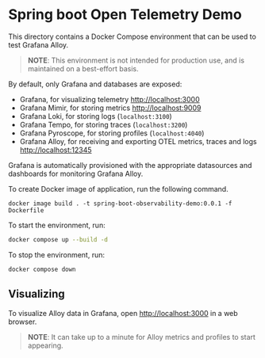 # Spring boot Open Telemetry Demo

This directory contains a Docker Compose environment that can be used to test
Grafana Alloy.

> **NOTE**: This environment is not intended for production use, and is
> maintained on a best-effort basis.

By default, only Grafana and databases are exposed:

* Grafana, for visualizing telemetry [http://localhost:3000](http://localhost:3000)
* Grafana Mimir, for storing metrics [http://localhost:9009](http://localhost:9009)
* Grafana Loki, for storing logs (`localhost:3100`)
* Grafana Tempo, for storing traces (`localhost:3200`)
* Grafana Pyroscope, for storing profiles (`localhost:4040`)
* Grafana Alloy, for receiving and exporting OTEL metrics, traces and logs [http://localhost:12345](http://localhost:12345)

Grafana is automatically provisioned with the appropriate datasources and
dashboards for monitoring Grafana Alloy.


To create Docker image of application, run the following command.
```text
docker image build . -t spring-boot-observability-demo:0.0.1 -f Dockerfile
```

To start the environment, run:

```bash
docker compose up --build -d
```

To stop the environment, run:

```bash
docker compose down
```

## Visualizing

To visualize Alloy data in Grafana, open <http://localhost:3000> in a web browser.

> **NOTE**: It can take up to a minute for Alloy metrics and profiles to start appearing.


